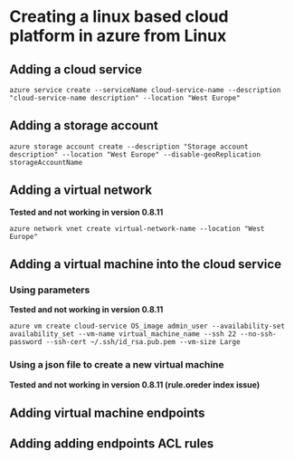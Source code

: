 # Creating a linux based cloud platform in azure from Linux
## Adding a cloud service
    
    azure service create --serviceName cloud-service-name --description "cloud-service-name description" --location "West Europe"
## Adding a storage account

    azure storage account create --description "Storage account description" --location "West Europe" --disable-geoReplication storageAccountName
## Adding a virtual network 
**Tested and not working in version 0.8.11** 

    azure network vnet create virtual-network-name --location "West Europe"
## Adding a virtual machine into the cloud service
### Using parameters
**Tested and not working in version 0.8.11** 

    azure vm create cloud-service OS_image admin_user --availability-set availability_set --vm-name virtual_machine_name --ssh 22 --no-ssh-password --ssh-cert ~/.ssh/id_rsa.pub.pem --vm-size Large

### Using a json file to create a new virtual machine
**Tested and not working in version 0.8.11 (rule.oreder index issue)** 

## Adding virtual machine endpoints

## Adding adding endpoints ACL rules

